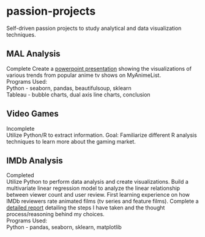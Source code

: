 # passion-projects
Self-driven passion projects to study analytical and data visualization techniques.


## MAL Analysis
Complete
Create a [powerpoint presentation](https://github.com/jonKang830/passion-projects/blob/main/MAL%20Analysis/mal-pop-viz%20wip.pptx) showing the visualizations of various trends from popular anime tv shows on MyAnimeList.  
Programs Used:  
Python - seaborn, pandas, beautifulsoup, sklearn  
Tableau - bubble charts, dual axis line charts, conclusion  

## Video Games
Incomplete  
Utilize Python/R to extract information. Goal: Familiarize different R analysis techniques to learn more about the gaming market.  

## IMDb Analysis
Completed  
Utilize Python to perform data analysis and create visualizations. Build a multivariate linear regression model to analyze the linear relationship between viewer count and user review. First learning experience on how IMDb reviewers rate animated films (tv series and feature films). Complete a [detailed report](https://github.com/jonKang830/passion-projects/blob/main/imdb-animation-rating-analysis/imdb-animation-analysis.pdf) detailing the steps I have taken and the thought process/reasoning behind my choices.  
Programs Used:   
Python - pandas, seaborn, sklearn, matplotlib
